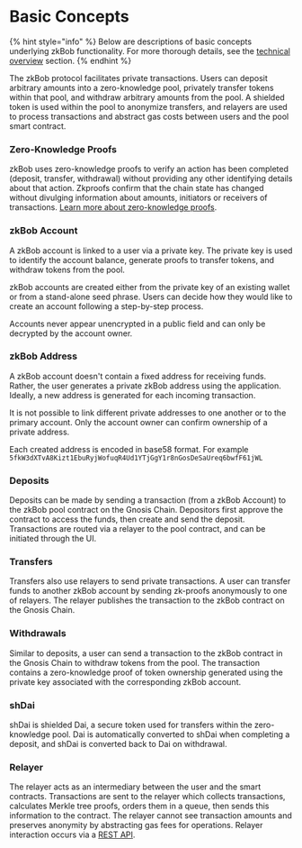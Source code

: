 # Basic Concepts

{% hint style="info" %}
Below are descriptions of basic concepts underlying zkBob functionality. For more thorough details, see the [technical overview](broken-reference) section.
{% endhint %}

The zkBob protocol facilitates private transactions. Users can deposit arbitrary amounts into a zero-knowledge pool, privately transfer tokens within that pool, and withdraw arbitrary amounts from the pool. A shielded token is used within the pool to anonymize transfers, and relayers are used to process transactions and abstract gas costs between users and the pool smart contract.&#x20;

### Zero-Knowledge Proofs

zkBob uses zero-knowledge proofs to verify an action has been completed (deposit, transfer, withdrawal) without providing any other identifying details about that action. Zkproofs confirm that the chain state has changed without divulging information about amounts, initiators or receivers of transactions. [Learn more about zero-knowledge proofs](https://en.wikipedia.org/wiki/Zero-knowledge\_proof).

### zkBob Account

A zkBob account is linked to a user via a private key. The private key is used to identify the account balance, generate proofs to transfer tokens, and withdraw tokens from the pool.&#x20;

zkBob accounts are created either from the private key of an existing wallet or from a stand-alone seed phrase. Users can decide how they would like to create an account following a step-by-step process.

Accounts never appear unencrypted in a public field and can only be decrypted by the account owner.

### zkBob Address

A zkBob account doesn't contain a fixed address for receiving funds. Rather, the user generates a private zkBob address using the application. Ideally, a new address is generated for each incoming transaction.&#x20;

It is not possible to link different private addresses to one another or to the primary account. Only the account owner can confirm ownership of a private address.

Each created address is encoded in base58 format. For example `5fkW3dXTvA8Kizt1EbuRyjWofuqR4Ud1YTjGgY1r8nGosDeSaUreq6bwfF61jWL`

### **Deposits**

Deposits can be made by sending a transaction (from a zkBob Account) to the zkBob pool contract on the Gnosis Chain. Depositors first approve the contract to access the funds, then create and send the deposit. Transactions are routed via a relayer to the pool contract, and can be initiated through the UI.

### **Transfers**

Transfers also use relayers to send private transactions. A user can transfer funds to another zkBob account by sending zk-proofs anonymously to one of relayers. The relayer publishes the transaction to the zkBob contract on the Gnosis Chain.

### Withdrawals

Similar to deposits, a user can send a transaction to the zkBob contract in the Gnosis Chain to withdraw tokens from the pool. The transaction contains a zero-knowledge proof of token ownership generated using the private key associated with the corresponding zkBob account.

### **shDai**

shDai is shielded Dai, a secure token used for transfers within the zero-knowledge pool.  Dai is automatically converted to shDai when completing a deposit, and shDai is converted back to Dai on withdrawal.

### Relayer

The relayer acts as an intermediary between the user and the smart contracts. Transactions are sent to the relayer which collects transactions, calculates Merkle tree proofs, orders them in a queue, then sends this information to the contract. The relayer cannot see transaction amounts and preserves anonymity by abstracting gas fees for operations. Relayer interaction occurs via a [REST API](../implementation/relayer-node/rest-api.md).
